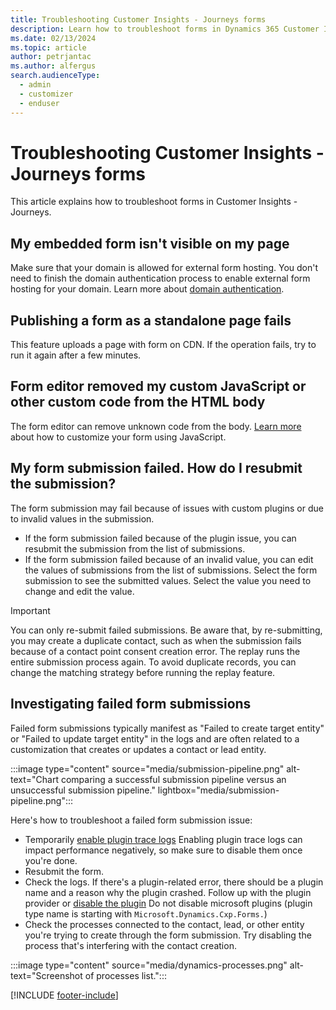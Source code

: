 ```yaml
---
title: Troubleshooting Customer Insights - Journeys forms
description: Learn how to troubleshoot forms in Dynamics 365 Customer Insights - Journeys.
ms.date: 02/13/2024
ms.topic: article
author: petrjantac
ms.author: alfergus
search.audienceType: 
  - admin
  - customizer
  - enduser
---
```


# Troubleshooting Customer Insights - Journeys forms

This article explains how to troubleshoot forms in Customer Insights - Journeys.

## My embedded form isn't visible on my page

Make sure that your domain is allowed for external form hosting. You don't need to finish the domain authentication process to enable external form hosting for your domain. Learn more about [domain authentication](domain-authentication.md).

## Publishing a form as a standalone page fails

This feature uploads a page with form on CDN. If the operation fails, try to run it again after a few minutes.

## Form editor removed my custom JavaScript or other custom code from the HTML body

The form editor can remove unknown code from the body. [Learn more](real-time-marketing-manage-forms.md#add-custom-javascript-to-your-form) about how to customize your form using JavaScript.

## My form submission failed. How do I resubmit the submission?

The form submission may fail because of issues with custom plugins or due to invalid values in the submission.

- If the form submission failed because of the plugin issue, you can resubmit the submission from the list of submissions.
- If the form submission failed because of an invalid value, you can edit the values of submissions from the list of submissions. Select the form submission to see the submitted values. Select the value you need to change and edit the value.

> [!IMPORTANT]
> You can only re-submit failed submissions. Be aware that, by re-submitting, you may create a duplicate contact, such as when the submission fails because of a contact point consent creation error. The replay runs the entire submission process again. To avoid duplicate records, you can change the matching strategy before running the replay feature. 

## Investigating failed form submissions

Failed form submissions typically manifest as "Failed to create target entity" or "Failed to update target entity" in the logs and are often related to a customization that creates or updates a contact or lead entity.

:::image type="content" source="media/submission-pipeline.png" alt-text="Chart comparing a successful submission pipeline versus an unsuccessful submission pipeline." lightbox="media/submission-pipeline.png":::

Here's how to troubleshoot a failed form submission issue:

- Temporarily [enable plugin trace logs](/power-apps/developer/data-platform/logging-tracing#enable-trace-logging) Enabling plugin trace logs can impact performance negatively, so make sure to disable them once you're done.
- Resubmit the form.
- Check the logs. If there's a plugin-related error, there should be a plugin name and a reason why the plugin crashed. Follow up with the plugin provider or [disable the plugin](https://community.dynamics.com/blogs/post/?postid=33f947e8-a5f8-4cb2-b2d9-45b444c56060)
  Do not disable microsoft plugins (plugin type name is starting with `Microsoft.Dynamics.Cxp.Forms.`)
- Check the processes connected to the contact, lead, or other entity you're trying to create through the form submission. Try disabling the process that's interfering with the contact creation.

:::image type="content" source="media/dynamics-processes.png" alt-text="Screenshot of processes list.":::

[!INCLUDE [footer-include](./includes/footer-banner.md)]
